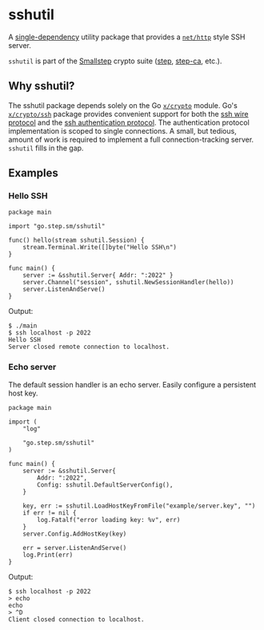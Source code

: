 # sshutil

A [single-dependency][gomod] utility package that provides a [`net/http`][net-http] style SSH server.

`sshutil` is part of the [Smallstep][smallstep] crypto suite ([step][], [step-ca][], etc.).

[gomod]: https://github.com/smallstep/sshutil/blob/master/go.mod
[net-http]: https://golang.org/pkg/net/http/
[smallstep]: https://smallstep.com/docs
[step]: https://github.com/smallstep/cli
[step-ca]: https://github.com/smallstep/certificates

## Why sshutil?

The sshutil package depends solely on the Go [`x/crypto`][crypto] module.
Go's [`x/crypto/ssh`][crypto-ssh] package provides convenient support for both the [ssh wire protocol][rfc4253] and the [ssh authentication protocol][rfc4252].
The authentication protocol implementation is scoped to single connections.
A small, but tedious, amount of work is required to implement a full connection-tracking server.
`sshutil` fills in the gap.

[crypto]: https://pkg.go.dev/golang.org/x/crypto
[crypto-ssh]: https://pkg.go.dev/golang.org/x/crypto/ssh
[rfc4252]: https://tools.ietf.org/html/rfc4252
[rfc4253]: https://tools.ietf.org/html/rfc4253

## Examples

### Hello SSH

```golang
package main

import "go.step.sm/sshutil"

func() hello(stream sshutil.Session) {
	stream.Terminal.Write([]byte("Hello SSH\n")
}

func main() {
	server := &sshutil.Server{ Addr: ":2022" }
	server.Channel("session", sshutil.NewSessionHandler(hello))
	server.ListenAndServe()
}
```

Output:
```
$ ./main
$ ssh localhost -p 2022
Hello SSH
Server closed remote connection to localhost.
```

### Echo server

The default session handler is an echo server.
Easily configure a persistent host key.

```golang
package main

import (
	"log"

	"go.step.sm/sshutil"
)

func main() {
	server := &sshutil.Server{
		Addr: ":2022",
		Config: sshutil.DefaultServerConfig(),
	}

	key, err := sshutil.LoadHostKeyFromFile("example/server.key", "")
	if err != nil {
		log.Fatalf("error loading key: %v", err)
	}
	server.Config.AddHostKey(key)

	err = server.ListenAndServe()
	log.Print(err)
}
```

Output:
```
$ ssh localhost -p 2022
> echo
echo
> ^D
Client closed connection to localhost.
```

